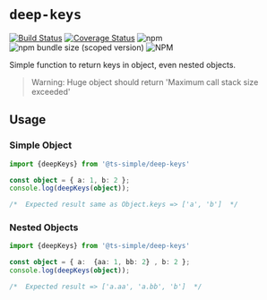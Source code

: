 # `deep-keys`

[![Build Status](https://travis-ci.org/silvelo/ts-simple.svg?branch=%40ts-simple%2Fdeep-keys%400.0.2)](https://travis-ci.org/silvelo/ts-simple?branch=%40ts-simple%2Fdeep-keys%400.0.2)
[![Coverage Status](https://coveralls.io/repos/github/silvelo/ts-simple/badge.svg?branch=%40ts-simple%2Fdeep-keys%400.0.2)](https://coveralls.io/github/silvelo/ts-simple?branch=%40ts-simple%2Fdeep-keys%400.0.2)
![npm](https://img.shields.io/npm/dm/%40ts-simple%2Fdeep-keys.svg)
![npm bundle size (scoped version)](https://img.shields.io/bundlephobia/min/@ts-simple/deep-keys.svg)
![NPM](https://img.shields.io/npm/l/@ts-simple/deep-keys.svg)

Simple function to return keys in object, even nested objects.

> Warning: Huge object should return 'Maximum call stack size exceeded' 

## Usage

### Simple Object
```ts
import {deepKeys} from '@ts-simple/deep-keys'

const object = { a: 1, b: 2 };
console.log(deepKeys(object));

/*  Expected result same as Object.keys => ['a', 'b']  */

```

### Nested Objects
```ts
import {deepKeys} from '@ts-simple/deep-keys'

const object = { a:  {aa: 1, bb: 2} , b: 2 };
console.log(deepKeys(object));

/*  Expected result => ['a.aa', 'a.bb', 'b']  */

```